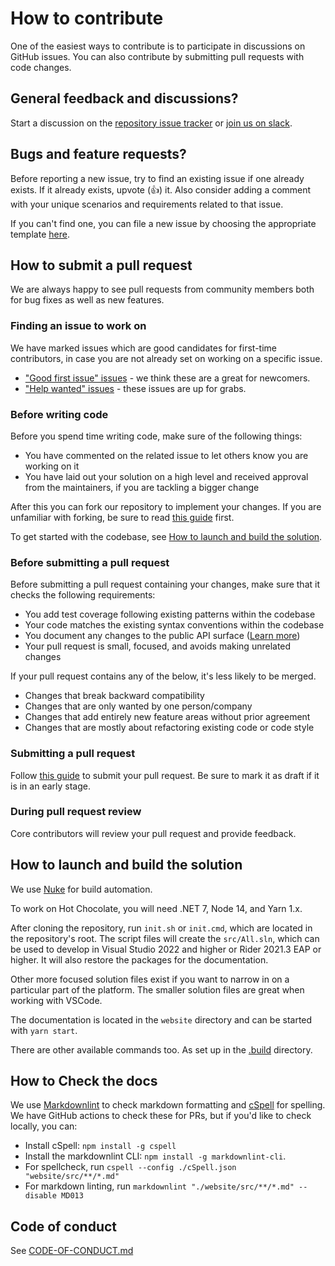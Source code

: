 # How to contribute

One of the easiest ways to contribute is to participate in discussions on GitHub issues. You can also contribute by submitting pull requests with code changes.

## General feedback and discussions?

Start a discussion on the [repository issue tracker](https://github.com/ChilliCream/hotchocolate/issues) or [join us on slack](http://slack.chillicream.com/).

## Bugs and feature requests?

Before reporting a new issue, try to find an existing issue if one already exists. If it already exists, upvote (👍) it. Also consider adding a comment with your unique scenarios and requirements related to that issue.

If you can't find one, you can file a new issue by choosing the appropriate template [here](https://github.com/ChilliCream/hotchocolate/issues/new/choose).

## How to submit a pull request

We are always happy to see pull requests from community members both for bug fixes as well as new features.

### Finding an issue to work on

We have marked issues which are good candidates for first-time contributors, in case you are not already set on working on a specific issue.

- ["Good first issue" issues](https://github.com/ChilliCream/hotchocolate/labels/%F0%9F%99%8B%20good%20first%20issue) - we think these are a great for newcomers.
- ["Help wanted" issues](https://github.com/ChilliCream/hotchocolate/labels/%F0%9F%99%8B%20help%20wanted) - these issues are up for grabs.

### Before writing code

Before you spend time writing code, make sure of the following things:

- You have commented on the related issue to let others know you are working on it
- You have laid out your solution on a high level and received approval from the maintainers, if you are tackling a bigger change

After this you can fork our repository to implement your changes. If you are unfamiliar with forking, be sure to read [this guide](https://guides.github.com/activities/forking/) first.

To get started with the codebase, see [How to launch and build the solution](#how-to-launch-and-build-the-solution).

### Before submitting a pull request

Before submitting a pull request containing your changes, make sure that it checks the following requirements:

- You add test coverage following existing patterns within the codebase
- Your code matches the existing syntax conventions within the codebase
- You document any changes to the public API surface ([Learn more](./API-Baselines.md))
- Your pull request is small, focused, and avoids making unrelated changes

If your pull request contains any of the below, it's less likely to be merged.

- Changes that break backward compatibility
- Changes that are only wanted by one person/company
- Changes that add entirely new feature areas without prior agreement
- Changes that are mostly about refactoring existing code or code style

### Submitting a pull request

Follow [this guide](https://docs.github.com/en/github/collaborating-with-issues-and-pull-requests/creating-a-pull-request-from-a-fork) to submit your pull request. Be sure to mark it as draft if it is in an early stage.

### During pull request review

Core contributors will review your pull request and provide feedback.

## How to launch and build the solution

We use [Nuke](https://nuke.build/) for build automation.

To work on Hot Chocolate, you will need .NET 7, Node 14, and Yarn 1.x.

After cloning the repository, run `init.sh` or `init.cmd`, which are located in the repository's root. The script files will create the `src/All.sln`, which can be used to develop in Visual Studio 2022 and higher or Rider 2021.3 EAP or higher.  It will also restore the packages for the documentation.

Other more focused solution files exist if you want to narrow in on a particular part of the platform.
The smaller solution files are great when working with VSCode.

The documentation is located in the `website` directory and can be started with `yarn start`.

There are other available commands too. As set up in the [.build](./.build/) directory.

## How to Check the docs

We use [Markdownlint](https://github.com/DavidAnson/markdownlint) to check markdown formatting and [cSpell](https://cspell.org) for spelling. We have GitHub actions to check these for PRs, but if you'd like to check locally, you can:

- Install cSpell: `npm install -g cspell`
- Install the markdownlint CLI: `npm install -g markdownlint-cli`.
- For spellcheck, run `cspell --config ./cSpell.json "website/src/**/*.md"`
- For markdown linting, run `markdownlint "./website/src/**/*.md" --disable MD013`

## Code of conduct

See [CODE-OF-CONDUCT.md](./CODE-OF-CONDUCT.md)
